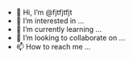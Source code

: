 - 👋 Hi, I’m @fjtfjtfjt
- 👀 I’m interested in ...
- 🌱 I’m currently learning ...
- 💞️ I’m looking to collaborate on ...
- 📫 How to reach me ...

<!---
fjtfjtfjt/fjtfjtfjt is a ✨ special ✨ repository because its `README.md` (this file) appears on your GitHub profile.
You can click the Preview link to take a look at your changes.
--->
